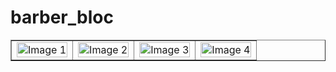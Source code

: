 # barber_bloc

<table border="1" style="width:100%; border-collapse: collapse;">
        <tr>
            <td><img src="https://github.com/user-attachments/assets/822cd2e1-4887-49c9-a4ae-6ff13a6d623e" alt="Image 1" style="width:100%; height:auto;"></td>
            <td><img src="URL_FOR_IMAGE_2" alt="Image 2" style="width:100%; height:auto;"></td>
            <td><img src="URL_FOR_IMAGE_3" alt="Image 3" style="width:100%; height:auto;"></td>
            <td><img src="URL_FOR_IMAGE_4" alt="Image 4" style="width:100%; height:auto;"></td>
        </tr>
    </table>
